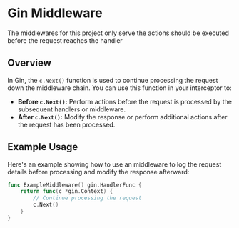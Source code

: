 # Gin Middleware 

The middlewares for this project only serve the actions should be executed before the request reaches the handler
## Overview

In Gin, the `c.Next()` function is used to continue processing the request down the middleware chain. You can use this function in your interceptor to:

- **Before `c.Next()`:** Perform actions before the request is processed by the subsequent handlers or middleware.
- **After `c.Next()`:** Modify the response or perform additional actions after the request has been processed.

## Example Usage

Here's an example showing how to use an middleware to log the request details before processing and modify the response afterward:

```go
func ExampleMiddleware() gin.HandlerFunc {
    return func(c *gin.Context) {
        // Continue processing the request
        c.Next()
    }
}
